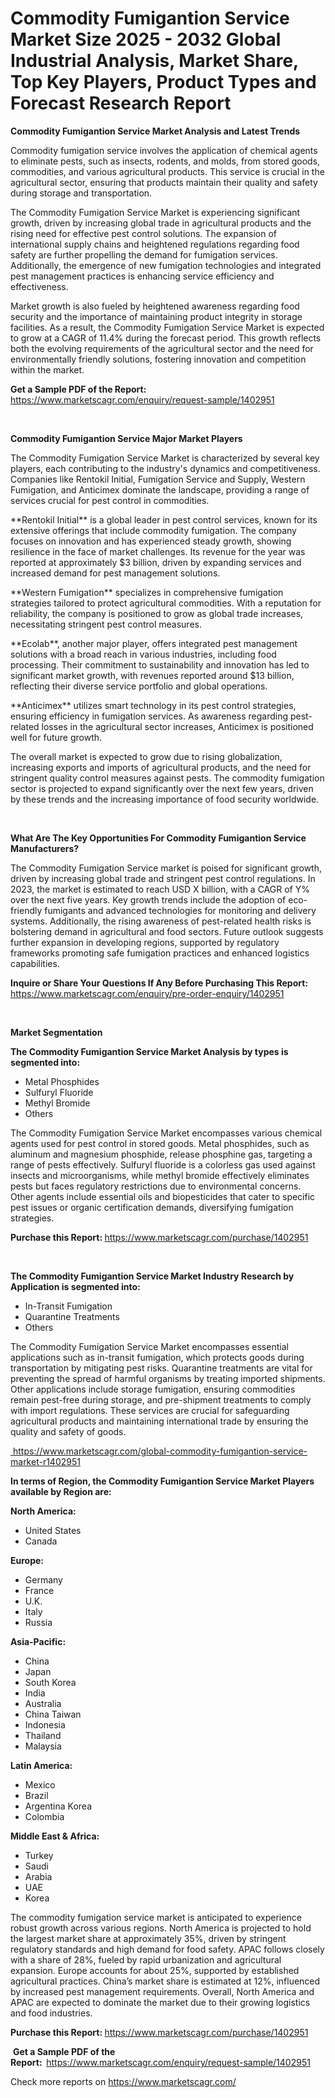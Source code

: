 <p><h1>Commodity Fumigantion Service Market Size 2025 - 2032 Global Industrial Analysis, Market Share, Top Key Players, Product Types and Forecast Research Report</h1></p><p><strong>Commodity Fumigantion Service Market Analysis and Latest Trends</strong></p>
<p><p>Commodity fumigation service involves the application of chemical agents to eliminate pests, such as insects, rodents, and molds, from stored goods, commodities, and various agricultural products. This service is crucial in the agricultural sector, ensuring that products maintain their quality and safety during storage and transportation. </p><p>The Commodity Fumigation Service Market is experiencing significant growth, driven by increasing global trade in agricultural products and the rising need for effective pest control solutions. The expansion of international supply chains and heightened regulations regarding food safety are further propelling the demand for fumigation services. Additionally, the emergence of new fumigation technologies and integrated pest management practices is enhancing service efficiency and effectiveness.</p><p>Market growth is also fueled by heightened awareness regarding food security and the importance of maintaining product integrity in storage facilities. As a result, the Commodity Fumigation Service Market is expected to grow at a CAGR of 11.4% during the forecast period. This growth reflects both the evolving requirements of the agricultural sector and the need for environmentally friendly solutions, fostering innovation and competition within the market.</p></p>
<p><strong>Get a Sample PDF of the Report:&nbsp;</strong> <a href="https://www.marketscagr.com/enquiry/request-sample/1402951?utm_campaign=2653&utm_medium=2&utm_source=Github&utm_content=ia&utm_term=28032025&utm_id=commodity-fumigantion-service">https://www.marketscagr.com/enquiry/request-sample/1402951</a></p>
<p>&nbsp;</p>
<p><strong>Commodity Fumigantion Service Major Market Players</strong></p>
<p><p>The Commodity Fumigation Service Market is characterized by several key players, each contributing to the industry's dynamics and competitiveness. Companies like Rentokil Initial, Fumigation Service and Supply, Western Fumigation, and Anticimex dominate the landscape, providing a range of services crucial for pest control in commodities.</p><p>**Rentokil Initial** is a global leader in pest control services, known for its extensive offerings that include commodity fumigation. The company focuses on innovation and has experienced steady growth, showing resilience in the face of market challenges. Its revenue for the year was reported at approximately $3 billion, driven by expanding services and increased demand for pest management solutions.</p><p>**Western Fumigation** specializes in comprehensive fumigation strategies tailored to protect agricultural commodities. With a reputation for reliability, the company is positioned to grow as global trade increases, necessitating stringent pest control measures. </p><p>**Ecolab**, another major player, offers integrated pest management solutions with a broad reach in various industries, including food processing. Their commitment to sustainability and innovation has led to significant market growth, with revenues reported around $13 billion, reflecting their diverse service portfolio and global operations.</p><p>**Anticimex** utilizes smart technology in its pest control strategies, ensuring efficiency in fumigation services. As awareness regarding pest-related losses in the agricultural sector increases, Anticimex is positioned well for future growth.</p><p>The overall market is expected to grow due to rising globalization, increasing exports and imports of agricultural products, and the need for stringent quality control measures against pests. The commodity fumigation sector is projected to expand significantly over the next few years, driven by these trends and the increasing importance of food security worldwide.</p></p>
<p>&nbsp;</p>
<p><strong>What Are The Key Opportunities For Commodity Fumigantion Service Manufacturers?</strong></p>
<p><p>The Commodity Fumigation Service market is poised for significant growth, driven by increasing global trade and stringent pest control regulations. In 2023, the market is estimated to reach USD X billion, with a CAGR of Y% over the next five years. Key growth trends include the adoption of eco-friendly fumigants and advanced technologies for monitoring and delivery systems. Additionally, the rising awareness of pest-related health risks is bolstering demand in agricultural and food sectors. Future outlook suggests further expansion in developing regions, supported by regulatory frameworks promoting safe fumigation practices and enhanced logistics capabilities.</p></p>
<p><strong>Inquire or Share Your Questions If Any Before Purchasing This Report:</strong> <a href="https://www.marketscagr.com/enquiry/pre-order-enquiry/1402951?utm_campaign=2653&utm_medium=2&utm_source=Github&utm_content=ia&utm_term=28032025&utm_id=commodity-fumigantion-service">https://www.marketscagr.com/enquiry/pre-order-enquiry/1402951</a></p>
<p>&nbsp;</p>
<p><strong>Market Segmentation</strong></p>
<p><strong>The Commodity Fumigantion Service Market Analysis by types is segmented into:</strong></p>
<p><ul><li>Metal Phosphides</li><li>Sulfuryl Fluoride</li><li>Methyl Bromide</li><li>Others</li></ul></p>
<p><p>The Commodity Fumigation Service Market encompasses various chemical agents used for pest control in stored goods. Metal phosphides, such as aluminum and magnesium phosphide, release phosphine gas, targeting a range of pests effectively. Sulfuryl fluoride is a colorless gas used against insects and microorganisms, while methyl bromide effectively eliminates pests but faces regulatory restrictions due to environmental concerns. Other agents include essential oils and biopesticides that cater to specific pest issues or organic certification demands, diversifying fumigation strategies.</p></p>
<p><strong>Purchase this Report:&nbsp;</strong><a href="https://www.marketscagr.com/purchase/1402951?utm_campaign=2653&utm_medium=2&utm_source=Github&utm_content=ia&utm_term=28032025&utm_id=commodity-fumigantion-service">https://www.marketscagr.com/purchase/1402951</a></p>
<p>&nbsp;</p>
<p><strong>The Commodity Fumigantion Service Market Industry Research by Application is segmented into:</strong></p>
<p><ul><li>In-Transit Fumigation</li><li>Quarantine Treatments</li><li>Others</li></ul></p>
<p><p>The Commodity Fumigation Service Market encompasses essential applications such as in-transit fumigation, which protects goods during transportation by mitigating pest risks. Quarantine treatments are vital for preventing the spread of harmful organisms by treating imported shipments. Other applications include storage fumigation, ensuring commodities remain pest-free during storage, and pre-shipment treatments to comply with import regulations. These services are crucial for safeguarding agricultural products and maintaining international trade by ensuring the quality and safety of goods.</p></p>
<p><a href="https://www.marketscagr.com/global-commodity-fumigantion-service-market-r1402951?utm_campaign=2653&utm_medium=2&utm_source=Github&utm_content=ia&utm_term=28032025&utm_id=commodity-fumigantion-service">&nbsp;https://www.marketscagr.com/global-commodity-fumigantion-service-market-r1402951</a></p>
<p><strong>In terms of Region, the Commodity Fumigantion Service Market Players available by Region are:</strong></p>
<p>
    <p> <strong> North America: </strong>
        <ul>
            <li>United States</li>
            <li>Canada</li>
        </ul>
        </p> 
    <p> <strong> Europe: </strong>
        <ul>
            <li>Germany</li>
            <li>France</li>
            <li>U.K.</li>
            <li>Italy</li>
            <li>Russia</li>
        </ul>
        </p> 
    <p> <strong> Asia-Pacific: </strong>
        <ul>
            <li>China</li>
            <li>Japan</li>
            <li>South Korea</li>
            <li>India</li>
            <li>Australia</li>
            <li>China Taiwan</li>
            <li>Indonesia</li>
            <li>Thailand</li>
            <li>Malaysia</li>
        </ul>
        </p> 
    <p> <strong> Latin America: </strong>
        <ul>
            <li>Mexico</li>
            <li>Brazil</li>
            <li>Argentina Korea</li>
            <li>Colombia</li>
        </ul>
        </p> 
    <p> <strong> Middle East & Africa: </strong>
        <ul>
            <li>Turkey</li>
            <li>Saudi</li>
            <li>Arabia</li>
            <li>UAE</li>
            <li>Korea</li>
        </ul>
    </p>
    </p>
<p><p>The commodity fumigation service market is anticipated to experience robust growth across various regions. North America is projected to hold the largest market share at approximately 35%, driven by stringent regulatory standards and high demand for food safety. APAC follows closely with a share of 28%, fueled by rapid urbanization and agricultural expansion. Europe accounts for about 25%, supported by established agricultural practices. China’s market share is estimated at 12%, influenced by increased pest management requirements. Overall, North America and APAC are expected to dominate the market due to their growing logistics and food industries.</p></p>
<p><strong>Purchase this Report: </strong><a href="https://www.marketscagr.com/purchase/1402951?utm_campaign=2653&utm_medium=2&utm_source=Github&utm_content=ia&utm_term=28032025&utm_id=commodity-fumigantion-service">https://www.marketscagr.com/purchase/1402951</a></p>
<p>&nbsp;<strong>Get a Sample PDF of the Report:&nbsp;&nbsp;</strong><a href="https://www.marketscagr.com/enquiry/request-sample/1402951?utm_campaign=2653&utm_medium=2&utm_source=Github&utm_content=ia&utm_term=28032025&utm_id=commodity-fumigantion-service">https://www.marketscagr.com/enquiry/request-sample/1402951</a></p>
<p><strong></strong></p>
<p>Check more reports on <a href="https://www.marketscagr.com/?utm_campaign=2653&utm_medium=2&utm_source=Github&utm_content=ia&utm_term=28032025&utm_id=commodity-fumigantion-service">https://www.marketscagr.com/</a></p>